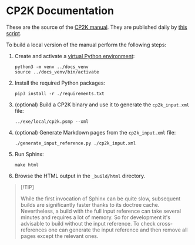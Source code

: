 # CP2K Documentation

These are the source of the [CP2K manual](https://manual.cp2k.org/trunk). They are published daily
by [this script](../tools/docker/scripts/test_manual.sh).

To build a local version of the manual perform the following steps:

1. Create and activate a [virtual Python environment](https://docs.python.org/3/tutorial/venv.html):

   ```
   python3 -m venv ../docs_venv
   source ../docs_venv/bin/activate
   ```

1. Install the required Python packages:

   ```
   pip3 install -r ./requirements.txt
   ```

1. (optional) Build a CP2K binary and use it to generate the `cp2k_input.xml` file:

   ```
   ../exe/local/cp2k.psmp --xml
   ```

1. (optional) Generate Markdown pages from the `cp2k_input.xml` file:

   ```
   ./generate_input_reference.py ./cp2k_input.xml
   ```

1. Run Sphinx:

   ```
   make html
   ```

1. Browse the HTML output in the `_build/html` directory.

> \[!TIP\]
>
> While the first invocation of Sphinx can be quite slow, subsequent builds are significantly faster
> thanks to its doctree cache. Nevertheless, a build with the full input reference can take several
> minutes and requires a lot of memory. So for development it's advisable to build without the input
> reference. To check cross-references one can generate the input reference and then remove all
> pages except the relevant ones.
